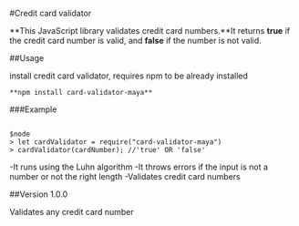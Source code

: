 #Credit card validator

**This JavaScript library validates credit card numbers.**It returns **true** if the credit card number is valid, and **false** if the number is not valid.


##Usage

install credit card validator, requires npm to be already installed
```
**npm install card-validator-maya**
```

###Example

```

$node
> let cardValidator = require("card-validator-maya")
> cardValidator(cardNumber); //'true' OR 'false'

````

-It runs using the Luhn algorithm
-It throws errors if the input is not a number or not the right length
-Validates credit card numbers


##Version 1.0.0

Validates any credit card number

 

